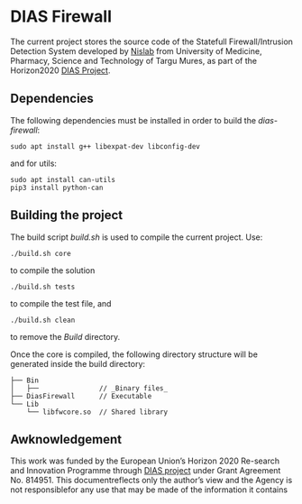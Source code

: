 # DIAS Firewall

The current project stores the source code of the Statefull Firewall/Intrusion Detection System developed by [Nislab](https://nislab.umfst.ro/) from University of Medicine, Pharmacy, Science and Technology of Targu Mures, as part of the Horizon2020 [DIAS Project](https://dias-project.com/).

## Dependencies
The following dependencies must be installed in order to build the _dias-firewall_:
```
sudo apt install g++ libexpat-dev libconfig-dev
```
and for utils:
```
sudo apt install can-utils
pip3 install python-can
```

## Building the project
The build script _build.sh_ is used to compile the current project. Use:
```
./build.sh core
```
to compile the solution

```
./build.sh tests
```
to compile the test file, and
```
./build.sh clean
```
to remove the _Build_ directory.

Once the core is compiled, the following directory structure will be generated inside the build directory:
```
├── Bin 
│   ├──               // _Binary files_
├── DiasFirewall      // Executable                                                 
└── Lib 
    └── libfwcore.so  // Shared library
```

## Awknowledgement 

This work was funded by the European Union’s Horizon 2020 Re-search and Innovation Programme through [DIAS project](https://dias-project.com/) under Grant Agreement No. 814951. This documentreflects only the author’s view and the Agency is not responsiblefor any use that may be made of the information it contains
